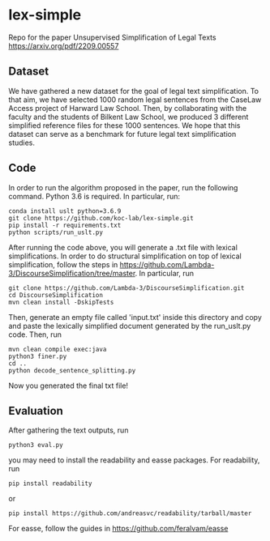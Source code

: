 # lex-simple
Repo for the paper Unsupervised Simplification of Legal Texts https://arxiv.org/pdf/2209.00557

## Dataset
We have gathered a new dataset for the goal of legal text simplification. To that aim, we have selected 1000 random legal sentences from the CaseLaw Access project of Harward Law School. Then, by collaborating with the faculty and the students of Bilkent Law School, we produced 3 different simplified reference files for these 1000 sentences. We hope that this dataset can serve as a benchmark for future legal text simplification studies.

## Code
In order to run the algorithm proposed in the paper, run the following command. Python 3.6 is required. In particular, run:
```
conda install uslt python=3.6.9
git clone https://github.com/koc-lab/lex-simple.git
pip install -r requirements.txt
python scripts/run_uslt.py
```

After running the code above, you will generate a .txt file with lexical simplifications. In order to do structural simplification on top of lexical simplification, follow the steps in https://github.com/Lambda-3/DiscourseSimplification/tree/master. In particular, run
```
git clone https://github.com/Lambda-3/DiscourseSimplification.git
cd DiscourseSimplification
mvn clean install -DskipTests
```
Then, generate an empty file called 'input.txt' inside this directory and copy and paste the lexically simplified document generated by the run_uslt.py code.
Then, run
```
mvn clean compile exec:java
python3 finer.py
cd ..
python decode_sentence_splitting.py
```
Now you generated the final txt file! 

## Evaluation

After gathering the text outputs, run 
```
python3 eval.py
```

you may need to install the readability and easse packages. For readability, run
```
pip install readability
```
or 
```
pip install https://github.com/andreasvc/readability/tarball/master
```

For easse, follow the guides in https://github.com/feralvam/easse

